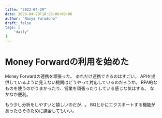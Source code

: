 ```yaml
---
title: "2023-04-29"
date: 2023-04-29T18:28:06+09:00
author: "Naoya Furudono"
draft: false
tags: [
    "daily"
]
---
```


# Money Forwardの利用を始めた

Money Forwardの連携を頑張った。
あれだけ連携できるのはすごい。
APIを提供しているように見えない機関はどうやって対応しているのだろうか。
RPA的なものを使うのがうまかったり、営業を頑張ったりしている感じな気はする。
なかなか便利。

もう少し分析をしやすいと嬉しいのだが...。
BQとかにエクスポートする機能があったらそのために課金してもいい。

